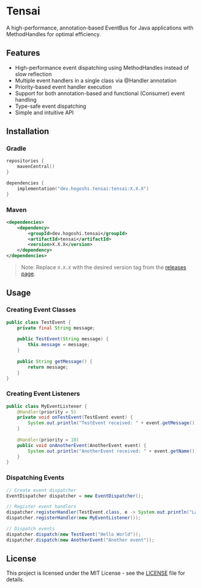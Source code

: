 # Tensai

A high-performance, annotation-based EventBus for Java applications with MethodHandles for optimal efficiency.

## Features

- High-performance event dispatching using MethodHandles instead of slow reflection
- Multiple event handlers in a single class via @Handler annotation
- Priority-based event handler execution
- Support for both annotation-based and functional (Consumer) event handling
- Type-safe event dispatching
- Simple and intuitive API

## Installation

### Gradle

```kotlin
repositories {
    mavenCentral()
}

dependencies {
    implementation("dev.hogoshi.tensai:tensai:X.X.X")
}
```

### Maven

```xml
<dependencies>
    <dependency>
        <groupId>dev.hogoshi.tensai</groupId>
        <artifactId>tensai</artifactId>
        <version>X.X.X</version>
    </dependency>
</dependencies>
```

> Note: Replace `X.X.X` with the desired version tag from the [releases page](https://github.com/zhogoshi/tensai/releases).

## Usage

### Creating Event Classes

```java
public class TestEvent {
    private final String message;
    
    public TestEvent(String message) {
        this.message = message;
    }
    
    public String getMessage() {
        return message;
    }
}
```

### Creating Event Listeners

```java
public class MyEventListener {
    @Handler(priority = 5)
    private void onTestEvent(TestEvent event) {
        System.out.println("TestEvent received: " + event.getMessage());
    }
    
    @Handler(priority = 10)
    public void onAnotherEvent(AnotherEvent event) {
        System.out.println("AnotherEvent received: " + event.getName());
    }
}
```

### Dispatching Events

```java
// Create event dispatcher
EventDispatcher dispatcher = new EventDispatcher();

// Register event handlers
dispatcher.registerHandler(TestEvent.class, e -> System.out.println("Lambda handler: " + e), 10);
dispatcher.registerHandler(new MyEventListener());

// Dispatch events
dispatcher.dispatch(new TestEvent("Hello World"));
dispatcher.dispatch(new AnotherEvent("Another event"));
```

## License

This project is licensed under the MIT License - see the [LICENSE](LICENSE) file for details.
